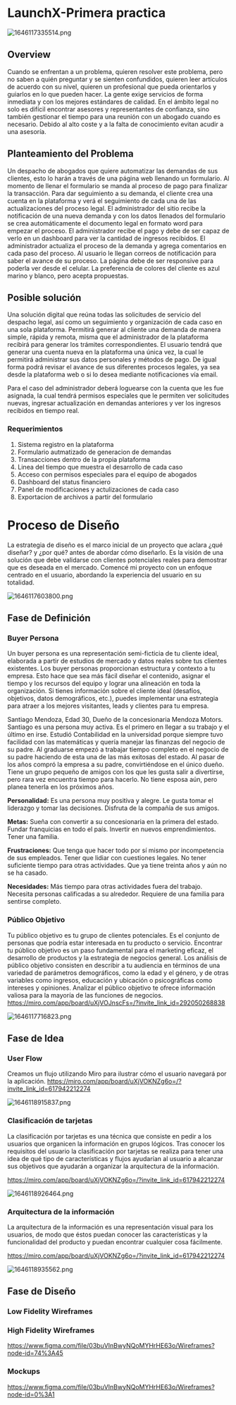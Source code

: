 # **LaunchX-Primera practica**

![1646117335514.png](image/Primer_practica/1646117335514.png)

## **Overview**

Cuando se enfrentan a un problema, quieren resolver este problema, pero no saben a quién preguntar y se sienten confundidos, quieren leer artículos de acuerdo con su nivel, quieren un profesional que pueda orientarlos y guiarlos en lo que pueden hacer. La gente exige servicios de forma inmediata y con los mejores estándares de calidad. En el ámbito legal no solo es difícil encontrar asesores y representantes de confianza, sino también gestionar el tiempo para una reunión con un abogado cuando es necesario. Debido al alto coste y a la falta de conocimiento evitan acudir a una asesoría.

## **Planteamiento del Problema**

Un despacho de abogados que quiere automatizar las demandas de sus clientes, esto lo harán a través de una página web llenando un formulario. Al momento de llenar el formulario se manda al proceso de pago para finalizar la transacción. Para dar seguimiento a su demanda, el cliente crea una cuenta en la plataforma y verá el seguimiento de cada una de las actualizaciones del proceso legal. El administrador del sitio recibe la notificación de una nueva demanda y con los datos llenados del formulario se crea automáticamente el documento legal en formato word para empezar el proceso. El administrador recibe el pago y debe de ser capaz de verlo en un dashboard para ver la cantidad de ingresos recibidos. El administrador actualiza el proceso de la demanda y agrega comentarios en cada paso del proceso. Al usuario le llegan correos de notificación para saber el avance de su proceso. La página debe de ser responsive para poderla ver desde el celular. La preferencia de colores del cliente es azul marino y blanco, pero acepta propuestas.

## **Posible solución**

Una solución digital que reúna todas las solicitudes de servicio del despacho legal, así como un seguimiento y organización de cada caso en una sola plataforma. Permitirá generar al cliente una demanda de manera simple, rápida y remota, misma que el administrador de la plataforma recibirá para generar los trámites correspondientes. El usuario tendrá que generar una cuenta nueva en la plataforma una única vez, la cual le permitirá administrar sus datos personales y métodos de pago. De igual forma podrá revisar el avance de sus diferentes procesos legales, ya sea desde la plataforma web o si lo desea mediante notificaciones vía email.

Para el caso del administrador deberá loguearse con la cuenta que les fue asignada, la cual tendrá permisos especiales que le permiten ver solicitudes nuevas, ingresar actualización en demandas anteriores y ver los ingresos recibidos en tiempo real.

### Requerimientos

1. Sistema registro en la plataforma
2. Formulario autmatizado de generacion de demandas
3. Transacciones dentro de la propia plataforma
4. Linea del tiempo que muestra el desarrollo de cada caso
5. Acceso con permisos especiales para el equipo de abogados
6. Dashboard del status financiero
7. Panel de modificaciones y actulizaciones de cada caso
8. Exportacion de archivos a partir del formulario

# **Proceso de Diseño**

La estrategia de diseño es el marco inicial de un proyecto que aclara ¿qué diseñar? y ¿por qué? antes de abordar cómo diseñarlo. Es la visión de una solución que debe validarse con clientes potenciales reales para demostrar que es deseada en el mercado. Comencé mi proyecto con un enfoque centrado en el usuario, abordando la experiencia del usuario en su totalidad.

![1646117603800.png](image/Primer_practica/1646117603800.png)

## **Fase de Definición**

### Buyer Persona

Un buyer persona es una representación semi-ficticia de tu cliente ideal, elaborada a partir de estudios de mercado y datos reales sobre tus clientes existentes. Los buyer personas proporcionan estructura y contexto a tu empresa. Esto hace que sea más fácil diseñar el contenido, asignar el tiempo y los recursos del equipo y lograr una alineación en toda la organización. Si tienes información sobre el cliente ideal (desafíos, objetivos, datos demográficos, etc.), puedes implementar una estrategia para atraer a los mejores visitantes, leads y clientes para tu empresa.


Santiago Mendoza, Edad 30, Dueño de la concesionaria Mendoza Motors. Santiago es una persona muy activa. Es el primero en llegar a su trabajo y el último en irse. Estudió Contabilidad en la universidad porque siempre tuvo facilidad con las matemáticas y quería manejar las finanzas del negocio de su padre. Al graduarse empezó a trabajar tiempo completo en el negocio de su padre haciendo de esta una de las más exitosas del estado. Al pasar de los años compró la empresa a su padre, convirtiéndose en el único dueño. Tiene un grupo pequeño de amigos con los que les gusta salir a divertirse, pero rara vez encuentra tiempo para hacerlo. No tiene esposa aún, pero planea tenerla en los próximos años.

**Personalidad:** Es una persona muy positiva y alegre. Le gusta tomar el liderazgo y tomar las decisiones. Disfruta de la compañía de sus amigos.

**Metas:** Sueña con convertir a su concesionaria en la primera del estado. Fundar franquicias en todo el país. Invertir en nuevos emprendimientos. Tener una familia.

**Frustraciones:** Que tenga que hacer todo por sí mismo por incompetencia de sus empleados. Tener que lidiar con cuestiones legales. No tener suficiente tiempo para otras actividades. Que ya tiene treinta años y aún no se ha casado.

**Necesidades:** Más tiempo para otras actividades fuera del trabajo. Necesita personas calificadas a su alrededor. Requiere de una familia para sentirse completo.

### Público Objetivo

Tu público objetivo es tu grupo de clientes potenciales. Es el conjunto de personas que podría estar interesada en tu producto o servicio. Encontrar tu público objetivo es un paso fundamental para el marketing eficaz, el desarrollo de productos y la estrategia de negocios general. Los análisis de público objetivo consisten en describir a tu audiencia en términos de una variedad de parámetros demográficos, como la edad y el género, y de otras variables como ingresos, educación y ubicación o psicográficas como intereses y opiniones. Analizar el público objetivo te ofrece información valiosa para la mayoría de las funciones de negocios.
https://miro.com/app/board/uXjVOJnscFs=/?invite_link_id=292050268838

![1646117716823.png](image/Primer_practica/1646117716823.png)

## **Fase de Idea**

### User Flow

Creamos un flujo utilizando Miro para ilustrar cómo el usuario navegará por la aplicación.
https://miro.com/app/board/uXjVOKNZg6o=/?invite_link_id=617942212274

![1646118915837.png](image/Primer_practica/1646118915837.png)

### Clasificación de tarjetas

La clasificación por tarjetas es una técnica que consiste en pedir a los usuarios que organicen la información en grupos lógicos. Tras conocer los requisitos del usuario la clasificación por tarjetas se realiza para tener una idea de qué tipo de características y flujos ayudarían al usuario a alcanzar sus objetivos que ayudarán a organizar la arquitectura de la información.

https://miro.com/app/board/uXjVOKNZg6o=/?invite_link_id=617942212274

![1646118926464.png](image/Primer_practica/1646118926464.png)

### Arquitectura de la información

La arquitectura de la información es una representación visual para los usuarios, de modo que éstos puedan conocer las características y la funcionalidad del producto y puedan encontrar cualquier cosa fácilmente.

https://miro.com/app/board/uXjVOKNZg6o=/?invite_link_id=617942212274

![1646118935562.png](image/Primer_practica/1646118935562.png)

## **Fase de Diseño**

### Low Fidelity Wireframes


### High Fidelity Wireframes

https://www.figma.com/file/03buVInBwyNQoMYHrHE63o/Wireframes?node-id=74%3A45


### Mockups

https://www.figma.com/file/03buVInBwyNQoMYHrHE63o/Wireframes?node-id=0%3A1
